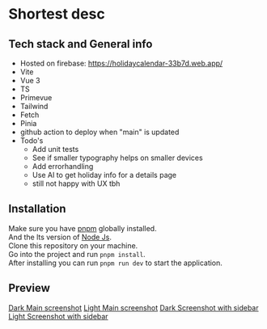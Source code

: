 # Shortest desc

## Tech stack and General info
- Hosted on firebase: https://holidaycalendar-33b7d.web.app/
- Vite
- Vue 3
- TS
- Primevue
- Tailwind
- Fetch
- Pinia
- github action to deploy when "main" is updated
- Todo's
  - Add unit tests
  - See if smaller typography helps on smaller devices
  - Add errorhandling
  - Use AI to get holiday info for a details page
  - still not happy with UX tbh

## Installation
Make sure you have [pnpm](https://pnpm.io/) globally installed.  
And the lts version of [Node Js](https://nodejs.org/en).  
Clone this repository on your machine.  
Go into the project and run `pnpm install`.  
After installing you can run `pnpm run dev` to start the application.  

## Preview
[Dark Main screenshot](https://github.com/Jeffrey-Meesters/h-f/blob/main/src/assets/dark_screenshot_main.png)
[Light Main screenshot](https://github.com/Jeffrey-Meesters/h-f/blob/main/src/assets/light_screenshot_main.png)
[Dark Screenshot with sidebar](https://github.com/Jeffrey-Meesters/h-f/blob/main/src/assets/dark_screenshot_sidebar.png)
[Light Screenshot with sidebar](https://github.com/Jeffrey-Meesters/h-f/blob/main/src/assets/light_screenshot_sidebar.png)